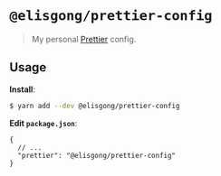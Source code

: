 # `@elisgong/prettier-config`

> My personal [Prettier](https://prettier.io) config.

## Usage

**Install**:

```bash
$ yarn add --dev @elisgong/prettier-config
```

**Edit `package.json`**:

```jsonc
{
  // ...
  "prettier": "@elisgong/prettier-config"
}
```
